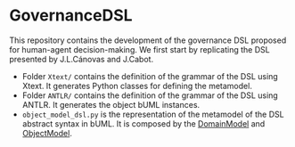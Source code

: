 # GovernanceDSL

This repository contains the development of the governance DSL proposed for human-agent decision-making.
We first start by replicating the DSL presented by J.L.Cánovas and J.Cabot.

* Folder `Xtext/` contains the definition of the grammar of the DSL using Xtext. It generates Python classes for defining the metamodel.
* Folder `ANTLR/` contains the definition of the grammar of the DSL using ANTLR. It generates the object bUML instances.
* `object_model_dsl.py` is the representation of the metamodel of the DSL abstract syntax in bUML. It is composed by the [DomainModel](https://besser.readthedocs.io/en/latest/buml_language/model_types/structural.html) and [ObjectModel](https://besser.readthedocs.io/en/latest/buml_language/model_types/object.html).